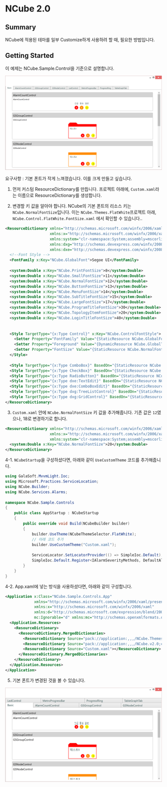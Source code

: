 # NCube 2.0

## Summary

NCube에 적용된 테마를 일부 Customize하게 사용하려 할 때, 필요한 방법입니다.

## Getting Started

이 예제는 NCube.Sample.Control을 기준으로 설명합니다.

![](control1.png)

요구사항 : 기본 폰트가 작게 느껴졌습니다. 이를 크게 만들고 싶습니다.

1. 먼저 커스텀 ResourceDictionary를 만듭니다. 프로젝트 아래에, `Custom.xaml`라는 이름으로 ResourceDictionary를 생성합니다.

2. 변경할 키 값을 알아야 합니다. NCube의 기본 폰트의 리소스 키는 `NCube.NormalFontSize`입니다. 이는 `NCube.Themes.FlatWhite`프로젝트 아래, `NCube.Control.FlatWhite.FontSize.xaml` 에서 확인할 수 있습니다..

```xml
<ResourceDictionary xmlns="http://schemas.microsoft.com/winfx/2006/xaml/presentation"
                    xmlns:x="http://schemas.microsoft.com/winfx/2006/xaml"
                    xmlns:system="clr-namespace:System;assembly=mscorlib"
                    xmlns:dxg="http://schemas.devexpress.com/winfx/2008/xaml/grid"
                    xmlns:dxe="http://schemas.devexpress.com/winfx/2008/xaml/editors">
  <!--Font Style -->
  <FontFamily x:Key="NCube.GlobalFont">Segoe UI</FontFamily>

  <system:Double x:Key="NCube.PrintFontSize">8</system:Double>
  <system:Double x:Key="NCube.SmallFontSize">11</system:Double>
  <system:Double x:Key="NCube.NormalFontSize">12</system:Double>
  <system:Double x:Key="NCube.ButtonFontSize">13</system:Double>
  <system:Double x:Key="NCube.MenuFontSize">14</system:Double>
  <system:Double x:Key="NCube.SubTitleFontSize">15</system:Double>
  <system:Double x:Key="NCube.LargeFontSize">17</system:Double>
  <system:Double x:Key="NCube.ProgramTitleFontSize">30</system:Double>
  <system:Double x:Key="NCube.TopologyItemFontSize">20</system:Double>
  <system:Double x:Key="NCube.LoginTitleFontSize">40</system:Double>


  <Style TargetType="{x:Type Control}" x:Key="NCube.ControlFontStyle">
    <Setter Property="FontFamily" Value="{StaticResource NCube.GlobalFont}" />
    <Setter Property="Foreground" Value="{DynamicResource NCube.GlobalTextBrush}" />
    <Setter Property="FontSize" Value="{StaticResource NCube.NormalFontSize}" />
  </Style>

  <Style TargetType="{x:Type ComboBox}" BasedOn="{StaticResource NCube.ControlFontStyle}" />
  <Style TargetType="{x:Type CheckBox}" BasedOn="{StaticResource NCube.ControlFontStyle}" />
  <Style TargetType="{x:Type RadioButton}" BasedOn="{StaticResource NCube.ControlFontStyle}" />
  <Style TargetType="{x:Type dxe:TextEdit}" BasedOn="{StaticResource NCube.ControlFontStyle}" />
  <Style TargetType="{x:Type dxe:ComboBoxEdit}" BasedOn="{StaticResource NCube.ControlFontStyle}" />
  <Style TargetType="{x:Type dxg:TreeListControl}" BasedOn="{StaticResource NCube.ControlFontStyle}" />
  <Style TargetType="{x:Type dxg:GridControl}" BasedOn="{StaticResource NCube.ControlFontStyle}" />
</ResourceDictionary>
``` 

3. `Custom.xaml` 안에 `NCube.NormalFontSize` 키 값을 추가해줍니다. 기존 값은 `12`였으나, 18로 변경하기로 합니다.

```xml
<ResourceDictionary xmlns="http://schemas.microsoft.com/winfx/2006/xaml/presentation"
                    xmlns:x="http://schemas.microsoft.com/winfx/2006/xaml"
                    xmlns:system="clr-namespace:System;assembly=mscorlib">
  <system:Double x:Key="NCube.NormalFontSize">20</system:Double>
</ResourceDictionary>
```

4-1. `NCubeStartup`을 구성하셨다면, 아래와 같이 `UseCustomTheme` 코드를 추가해줍니다. 

```cs
using GalaSoft.MvvmLight.Ioc;
using Microsoft.Practices.ServiceLocation;
using NCube.Builder;
using NCube.Services.Alarms;

namespace NCube.Sample.Controls
{
    public class AppStartup : NCubeStartup
    {
        public override void Build(NCubeBuilder builder)
        {
            builder.UseTheme(NCubeThemeSelector.FlatWhite);
            // 아래 코드 추가
            builder.UseCustomTheme("Custom.xaml");

            ServiceLocator.SetLocatorProvider(() => SimpleIoc.Default);
            SimpleIoc.Default.Register<IAlarmSeverityMethods, DefaultAlarmSeverityMethods>();
        }
    }
}
```

4-2. App.xaml에 넣는 방식을 사용하셨다면, 아래와 같이 구성합니다.

```xml
<Application x:Class="NCube.Sample.Controls.App"
             xmlns="http://schemas.microsoft.com/winfx/2006/xaml/presentation"
             xmlns:x="http://schemas.microsoft.com/winfx/2006/xaml"
             xmlns:d="http://schemas.microsoft.com/expression/blend/2008" 
             mc:Ignorable="d" xmlns:mc="http://schemas.openxmlformats.org/markup-compatibility/2006">
  <Application.Resources>
    <ResourceDictionary>
      <ResourceDictionary.MergedDictionaries>
        <ResourceDictionary Source="pack://application:,,,/NCube.Themes.FlatWhite.v2.0;component/Themes/Generic.xaml" />
        <ResourceDictionary Source="pack://application:,,,/NCube.v2.0;component/ControlResources/Generic.xaml" />
        <ResourceDictionary Source="Custom.xaml"></ResourceDictionary>
      </ResourceDictionary.MergedDictionaries>
    </ResourceDictionary>
  </Application.Resources>
</Application>
```

5. 기본 폰트가 변경된 것을 볼 수 있습니다.

![](control2.png)